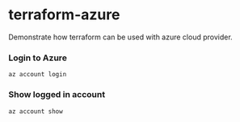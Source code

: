 # terraform-azure

Demonstrate how terraform can be used with azure cloud provider.

### Login to Azure

```
az account login
```

### Show logged in account

```
az account show
```
